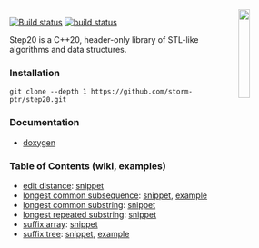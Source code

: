 <img align="right" src="https://user-images.githubusercontent.com/3381451/40880432-5b9e7086-66b9-11e8-9718-4b1ea4eae317.png" width="20%">

[![Build status](https://ci.appveyor.com/api/projects/status/github/storm-ptr/step20?svg=true&branch=main)](https://ci.appveyor.com/project/storm-ptr/step20/branch/main)
[![build status](https://github.com/storm-ptr/step20/actions/workflows/build.yml/badge.svg)](https://github.com/storm-ptr/step20/actions/workflows/build.yml)

Step20 is a C++20, header-only library of STL-like algorithms and data structures.

### Installation

    git clone --depth 1 https://github.com/storm-ptr/step20.git

### Documentation

* [doxygen](https://storm-ptr.github.io/step20/)

### Table of Contents (wiki, examples)

* [edit distance](https://en.wikipedia.org/wiki/Levenshtein_distance):
  [snippet](https://github.com/storm-ptr/step20/blob/main/test/main.cpp#L139-L146)
* [longest common subsequence](https://en.wikipedia.org/wiki/Longest_common_subsequence_problem):
  [snippet](https://github.com/storm-ptr/step20/blob/main/test/main.cpp#L304-L308),
  [example](https://github.com/storm-ptr/step20/blob/main/example/diff/diff.hpp#L49-L67)
* [longest common substring](https://en.wikipedia.org/wiki/Longest_common_substring_problem):
  [snippet](https://github.com/storm-ptr/step20/blob/main/test/main.cpp#L325-L329)
* [longest repeated substring](https://en.wikipedia.org/wiki/Longest_repeated_substring_problem):
  [snippet](https://github.com/storm-ptr/step20/blob/main/test/main.cpp#L371-L373)
* [suffix array](https://en.wikipedia.org/wiki/Suffix_array):
  [snippet](https://github.com/storm-ptr/step20/blob/main/test/main.cpp#L452-L453)
* [suffix tree](https://en.wikipedia.org/wiki/Suffix_tree):
  [snippet](https://github.com/storm-ptr/step20/blob/main/test/main.cpp#L481-L482),
  [example](https://github.com/storm-ptr/step20/blob/main/example/suffix_tree_viz/suffix_tree_viz.hpp#L16-L42)
